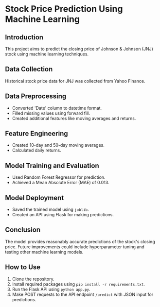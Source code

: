 # Stock Price Prediction Using Machine Learning

## Introduction
This project aims to predict the closing price of Johnson & Johnson (JNJ) stock using machine learning techniques.

## Data Collection
Historical stock price data for JNJ was collected from Yahoo Finance.

## Data Preprocessing
- Converted 'Date' column to datetime format.
- Filled missing values using forward fill.
- Created additional features like moving averages and returns.

## Feature Engineering
- Created 10-day and 50-day moving averages.
- Calculated daily returns.

## Model Training and Evaluation
- Used Random Forest Regressor for prediction.
- Achieved a Mean Absolute Error (MAE) of 0.013.

## Model Deployment
- Saved the trained model using `joblib`.
- Created an API using Flask for making predictions.

## Conclusion
The model provides reasonably accurate predictions of the stock's closing price. Future improvements could include hyperparameter tuning and testing other machine learning models.

## How to Use
1. Clone the repository.
2. Install required packages using `pip install -r requirements.txt`.
3. Run the Flask API using `python app.py`.
4. Make POST requests to the API endpoint `/predict` with JSON input for predictions.

